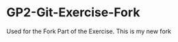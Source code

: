 GP2-Git-Exercise-Fork
=====================

Used for the Fork Part of the Exercise.
This is my new fork
